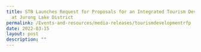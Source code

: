 ```yaml
---
title: STB Launches Request for Proposals for an Integrated Tourism Development
  at Jurong Lake District
permalink: /Events-and-resources/media-releases/tourismdevelopmentrfp
date: 2022-03-15
layout: post
description: ""
---
```


